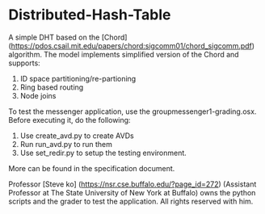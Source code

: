 # Distributed-Hash-Table
A simple DHT based on the [Chord] (https://pdos.csail.mit.edu/papers/chord:sigcomm01/chord_sigcomm.pdf) algorithm. The model implements
simplified version of the Chord and supports:
1. ID space partitioning/re-partioning
2. Ring based routing
3. Node joins

To test the messenger application, use the groupmessenger1-grading.osx. Before executing it, do the following:

1. Use create_avd.py to create AVDs
2. Run run_avd.py to run them
3. Use set_redir.py to setup the testing environment.

More can be found in the specification document.

Professor [Steve ko] (https://nsr.cse.buffalo.edu/?page_id=272) (Assistant Professor at The State University of New York at Buffalo) owns the python scripts and the grader to test the application. All rights reserved with him.

